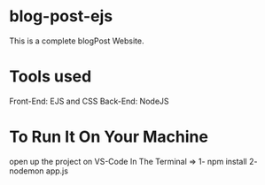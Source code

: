# blog-post-ejs
This is a complete blogPost Website.

# Tools used
Front-End: EJS and CSS
Back-End: NodeJS

# To Run It On Your Machine
open up the project on VS-Code
In The Terminal => 1- npm install 2- nodemon app.js 
